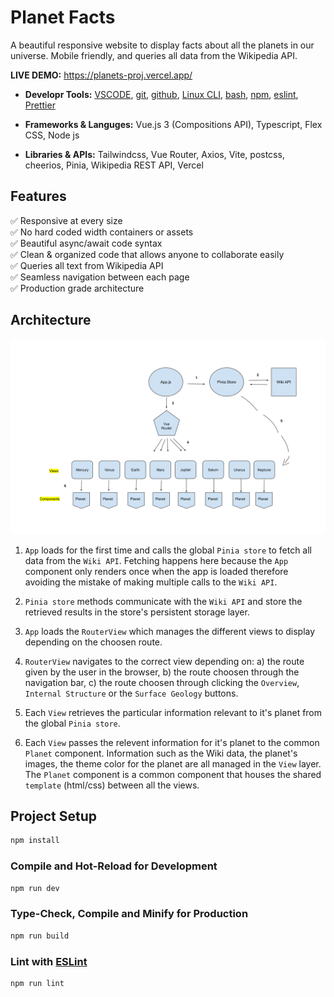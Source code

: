 # Planet Facts

A beautiful responsive website to display facts about all the planets in our universe.
Mobile friendly, and queries all data from the Wikipedia API.

**LIVE DEMO:** <a href="https://planets-proj.vercel.app/" target="_blank">https://planets-proj.vercel.app/</a>


* **Developr Tools:** <a href="https://code.visualstudio.com/" target="_blank">VSCODE</a>, <a href="https://git-scm.com/" target="_blank">git</a>, <a href="https://github.com/" target="_blank">github</a>, <a href="https://ubuntu.com/tutorials/command-line-for-beginners#1-overview" target="_blank">Linux CLI</a>, <a href="https://www.gnu.org/software/bash/" target="_blank">bash</a>, <a href="https://www.npmjs.com/" target="_blank">npm</a>, <a href="https://eslint.org/" target="_blank">eslint</a>, <a href="https://prettier.io/" target="_blank">Prettier</a>

* **Frameworks & Languges:** Vue.js 3 (Compositions API), Typescript, Flex CSS, Node js

* **Libraries & APIs:** Tailwindcss, Vue Router, Axios, Vite, postcss, cheerios, Pinia, Wikipedia REST API, Vercel

## Features

✅ Responsive at every size \
✅ No hard coded width containers or assets \
✅ Beautiful async/await code syntax \
✅ Clean & organized code that allows anyone to collaborate easily \
✅ Queries all text from Wikipedia API \
✅ Seamless navigation between each page \
✅ Production grade architecture


## Architecture



<img src="./diagram.svg">


1. `App` loads for the first time and calls the global `Pinia store` to fetch all data from the `Wiki API`. Fetching happens here because the `App` component only renders once when the app is loaded therefore avoiding the mistake of making multiple calls to the `Wiki API`.

2. `Pinia store` methods communicate with the `Wiki API` and store the retrieved results in the store's persistent storage layer.

3. `App` loads the `RouterView` which manages the different views to display depending on the choosen route.

4. `RouterView` navigates to the correct view depending on: a) the route given by the user in the browser, b) the route choosen through the navigation bar, c) the route choosen through clicking the `Overview`,  `Internal Structure` or the `Surface Geology` buttons.

5. Each `View` retrieves the particular information relevant to it's planet from the global `Pinia store`.

6. Each `View` passes the relevent information for it's planet to the common `Planet` component. Information such as the Wiki data, the planet's images, the theme color for the planet are all managed in the `View` layer. The `Planet` component is a common component that houses the shared `template` (html/css) between all the views.

## Project Setup

```sh
npm install
```

### Compile and Hot-Reload for Development

```sh
npm run dev
```

### Type-Check, Compile and Minify for Production

```sh
npm run build
```

### Lint with [ESLint](https://eslint.org/)

```sh
npm run lint
```
